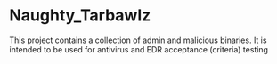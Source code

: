 # Naughty_Tarbawlz
This project contains a collection of admin and malicious binaries. It is intended to be used for antivirus and EDR acceptance (criteria) testing
